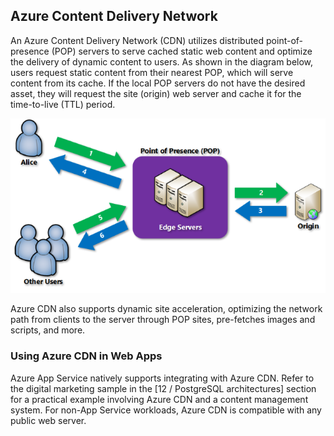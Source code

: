 ## Azure Content Delivery Network

An Azure Content Delivery Network (CDN) utilizes distributed point-of-presence (POP) servers to serve cached static web content and optimize the delivery of dynamic content to users. As shown in the diagram below, users request static content from their nearest POP, which will serve content from its cache. If the local POP servers do not have the desired asset, they will request the site (origin) web server and cache it for the time-to-live (TTL) period.

![This image demonstrates how Azure CDN POPs optimize content delivery.](./media/cdn-overview.png "Azure CDN POP static content delivery")

Azure CDN also supports dynamic site acceleration, optimizing the network path from clients to the server through POP sites, pre-fetches images and scripts, and more.

### Using Azure CDN in Web Apps

Azure App Service natively supports integrating with Azure CDN. Refer to the digital marketing sample in the [12 / PostgreSQL architectures] section for a practical example involving Azure CDN and a content management system. For non-App Service workloads, Azure CDN is compatible with any public web server.
